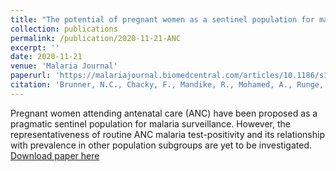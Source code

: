 ```yaml
---
title: "The potential of pregnant women as a sentinel population for malaria surveillance"
collection: publications
permalink: /publication/2020-11-21-ANC
excerpt: ''
date: 2020-11-21
venue: 'Malaria Journal'
paperurl: 'https://malariajournal.biomedcentral.com/articles/10.1186/s12936-019-2999-0'
citation: 'Brunner, N.C., Chacky, F., Mandike, R., Mohamed, A., Runge, M., Thawer, S.G., Ross, A., Vounatsou, P., Lengeler, C., Molteni, F., Hetzel, M.W., 2019. The potential of pregnant women as a sentinel population for malaria surveillance. Malaria Journal 18, 370. https://doi.org/10.1186/s12936-019-2999-0'
---
```


Pregnant women attending antenatal care (ANC) have been proposed as a pragmatic sentinel population for malaria surveillance. However, the representativeness of routine ANC malaria test-positivity and its relationship with prevalence in other population subgroups are yet to be investigated.
[Download paper here](https://malariajournal.biomedcentral.com/articles/10.1186/s12936-019-2999-0)

